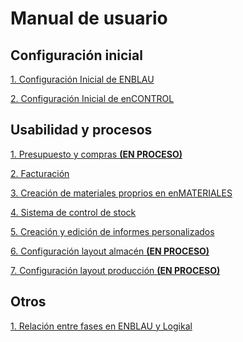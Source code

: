 # Manual de usuario

## Configuración inicial

[1. Configuración Inicial de ENBLAU](01_Configuracion_Inicial_ENBLAU.md)

[2. Configuración Inicial de enCONTROL](01_Configuracion_Inicial_enCONTROL.md)

## Usabilidad y procesos

[1. Presupuesto y compras **(EN PROCESO)**](EN_PROCESO.md)<!--(Presupuesto_Compras.md)-->

[2. Facturación](03_Facturas.md)

[3. Creación de materiales proprios en enMATERIALES](05_Crear_Materiales_enMATERIAL.md)

[4. Sistema de control de stock](06_Manual_Stock_Control.md)

[5. Creación y edición de informes personalizados](07_Editar_Informes.md)

[6. Configuración layout almacén **(EN PROCESO)**](EN_PROCESO.md)<!--(Configuracion_Layout_Almacen.md)--> 

[7. Configuración layout producción **(EN PROCESO)**](EN_PROCESO.md)<!--(Configuracion_Layout_Produccion.md)--> 

## Otros

[1. Relación entre fases en ENBLAU y Logikal](1.1_Relacion_ENBLAU_Logikal.md)


